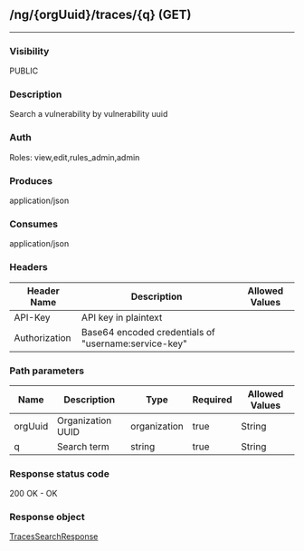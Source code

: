 ## /ng/{orgUuid}/traces/{q} (GET)
---
### Visibility
PUBLIC
### Description
Search a vulnerability by vulnerability uuid
### Auth
Roles: view,edit,rules_admin,admin
### Produces
application/json
### Consumes
application/json
### Headers
| Header Name | Description | Allowed Values |
| ----------- | ----------- | ----------- |
| API-Key | API key in plaintext |  |
| Authorization | Base64 encoded credentials of &quot;username:service-key&quot; |  |
### Path parameters
| Name | Description | Type | Required | Allowed Values |
| ----------- | ----------- | ----------- | ----------- | ----------- |
| orgUuid | Organization UUID | organization | true | String |
| q | Search term | string | true | String |
### Response status code
200 OK - OK
### Response object
[TracesSearchResponse](<../../objects/TracesSearchResponse.md>)
